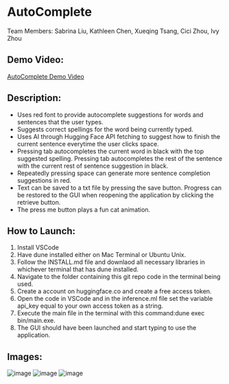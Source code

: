 # AutoComplete
Team Members: 
Sabrina Liu, 
Kathleen Chen,
Xueqing Tsang,
Cici Zhou, 
Ivy Zhou 
## Demo Video:
[AutoComplete Demo Video](https://www.youtube.com/watch?v=GLEakwbu01g)

## Description: 
- Uses red font to provide autocomplete suggestions for words and sentences that the user types.
- Suggests correct spellings for the word being currently typed.
- Uses AI through Hugging Face API fetching to suggest how to finish the current sentence everytime the user clicks space.
- Pressing tab autocompletes the current word in black with the top suggested spelling. Pressing tab autocompletes the rest of the sentence with the current rest of sentence suggestion in black.
- Repeatedly pressing space can generate more sentence completion suggestions in red.
- Text can be saved to a txt file by pressing the save button. Progress can be restored to the GUI when reopening the application by clicking the retrieve button.
- The press me button plays a fun cat animation.

## How to Launch:
1. Install VSCode
2. Have dune installed either on Mac Terminal or Ubuntu Unix.
3. Follow the INSTALL.md file and downlaod all necessary libraries in whichever terminal that has dune installed.
4. Navigate to the folder containing this git repo code in the terminal being used.
5. Create a account on huggingface.co and create a free access token.
6. Open the code in VSCode and in the inference.ml file set the variable api_key equal to your own access token as a string.
7. Execute the main file in the terminal with this command:dune exec bin/main.exe.
8. The GUI should have been launched and start typing to use the application.

## Images:
![image](https://github.com/user-attachments/assets/4ba44404-842c-427c-b796-fcc5241ae501)
![image](https://github.com/user-attachments/assets/dbcf2b36-42fe-429e-8b1a-6004aeaba9a0)
![image](https://github.com/user-attachments/assets/8cff74c2-d598-44b5-b4b4-bfaaeb130ab0)


